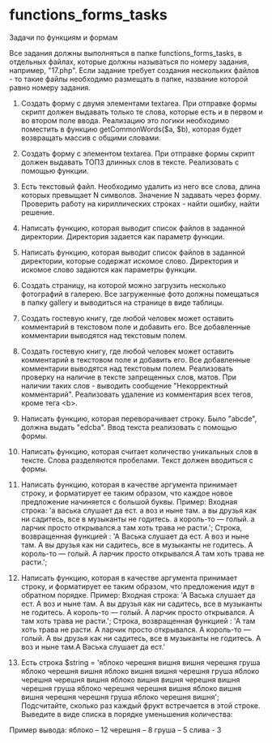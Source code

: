 # functions_forms_tasks

Задачи по функциям и формам

Все задания должны выполняться в папке functions_forms_tasks, в отдельных файлах, которые должны называться по номеру задания, например, "17.php".
Если задание требует создания нескольких файлов - то такие файлы необходимо размещать в папке, название которой равно номеру задания.


1. Создать форму с двумя элементами textarea. При отправке формы скрипт должен выдавать только те слова, которые есть и в первом и во втором поле ввода.
Реализацию это логики необходимо поместить в функцию getCommonWords($a, $b), которая будет возвращать массив с общими словами.

2. Создать форму с элементом textarea. При отправке формы скрипт должен выдавать ТОП3 длинных слов в тексте. Реализовать с помощью функции.

3. Есть текстовый файл. Необходимо удалить из него все слова, длина которых превыщает N символов. Значение N задавать через форму. Проверить работу на кириллических строках - найти ошибку, найти решение.

4. Написать функцию, которая выводит список файлов в заданной директории. Директория задается как параметр функции.

5. Написать функцию, которая выводит список файлов в заданной директории, которые содержат искомое слово.  Директория и искомое слово задаются как параметры функции.

6. Создать страницу, на которой можно загрузить несколько фотографий в галерею. Все загруженные фото должны помещаться в папку gallery и выводиться на странице в виде таблицы.

7. Создать гостевую книгу, где любой человек может оставить комментарий в текстовом поле и добавить его. Все добавленные комментарии выводятся над текстовым полем.

8. Создать гостевую книгу, где любой человек может оставить комментарий в текстовом поле и добавить его. Все добавленные комментарии выводятся над текстовым полем. 
Реализовать проверку на наличие в тексте запрещенных слов, матов. При наличии таких слов - выводить сообщение "Некорректный комментарий". Реализовать удаление из комментария всех тегов, кроме тега &lt;b&gt;.

9. Написать функцию, которая переворачивает строку. Было "abcde", должна выдать "edcba". Ввод текста реализовать с помощью формы.

10. Написать функцию, которая считает количество уникальных слов в тексте. Слова разделяются пробелами. Текст должен вводиться с формы.

11. Написать функцию, которая в качестве аргумента принимает строку, и форматирует ее таким образом, что каждое новое предложение начиняется с большой буквы.
Пример:
Входная строка: 'а васька слушает да ест. а воз и ныне там. а вы друзья как ни садитесь, все в музыканты не годитесь. а король-то — голый. а ларчик просто открывался.а там хоть трава не расти.';
Строка, возвращенная функцией :  'А Васька слушает да ест. А воз и ныне там. А вы друзья как ни садитесь, все в музыканты не годитесь. А король-то — голый. А ларчик просто открывался.А там хоть трава не расти.';
       
12. Написать функцию, которая в качестве аргумента принимает строку, и форматирует ее таким образом, что предложения идут в обратном порядке.
Пример:
Входная строка:  'А Васька слушает да ест. А воз и ныне там. А вы друзья как ни садитесь, все в музыканты не годитесь. А король-то — голый. А ларчик просто открывался. А там хоть трава не расти.';
Строка, возвращенная функцией :  'А там хоть трава не расти. А ларчик просто открывался. А король-то — голый. А вы друзья как ни садитесь, все в музыканты не годитесь. А воз и ныне там.А Васька слушает да ест.'

13. Есть строка $string = 'яблоко черешня вишня вишня черешня груша яблоко черешня вишня яблоко вишня вишня черешня груша яблоко черешня черешня вишня яблоко вишня вишня черешня вишня черешня груша яблоко черешня черешня вишня яблоко вишня вишня черешня черешня груша яблоко черешня вишня';
Подсчитайте, сколько раз каждый фрукт встречается в этой строке. Выведите  в виде списка в порядке уменьшения количества:

Пример вывода:
яблоко – 12
черешня – 8
груша – 5
слива - 3